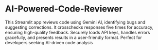 # AI-Powered-Code-Reviewer
This Streamlit app reviews code using Gemini AI, identifying bugs and suggesting corrections. It crosschecks responses five times for accuracy, ensuring high-quality feedback. Securely loads API keys, handles errors gracefully, and presents results in a user-friendly format. Perfect for developers seeking AI-driven code analysis
